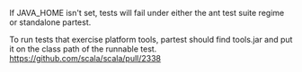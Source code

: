 If JAVA_HOME isn't set, tests will fail under either the ant test suite regime or standalone partest.

To run tests that exercise platform tools, partest should find tools.jar and put it on the class path of the runnable test.
https://github.com/scala/scala/pull/2338
